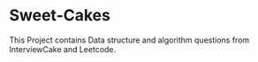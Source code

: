 # Sweet-Cakes

This Project contains Data structure and algorithm questions from InterviewCake and Leetcode.
